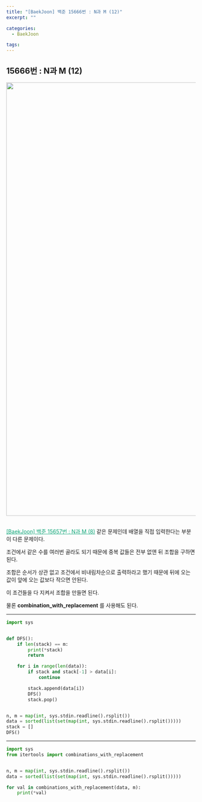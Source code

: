 ```yaml
---
title: "[BaekJoon] 백준 15666번 : N과 M (12)"
excerpt: ""

categories:
  - BaekJoon

tags:
---
```


## 15666번 : N과 M (12)

<center><img width="1150" alt="" src="https://user-images.githubusercontent.com/54533309/103118688-61de9700-46b3-11eb-99ce-6e734fbd9a90.png">
</center>

<br>

<a href="https://nam-ki-bok.github.io/baekjoon/Baek_NandM8/" style="color:#0FA678">[BaekJoon] 백준 15657번 : N과 M (8)</a> 같은 문제인데 배열을 직접 입력한다는 부분이 다른 문제이다.

조건에서 같은 수를 여러번 골라도 되기 때문에 중복 값들은 전부 없앤 뒤 조합을 구하면 된다.

조합은 순서가 상관 없고 조건에서 비내림차순으로 출력하라고 했기 때문에 뒤에 오는 값이 앞에 오는 값보다 작으면 안된다.

이 조건들을 다 지켜서 조합을 만들면 된다.

물론 **combination_with_replacement** 를 사용해도 된다.

---

```python
import sys


def DFS():
	if len(stack) == m:
		print(*stack)
		return

	for i in range(len(data)):
		if stack and stack[-1] > data[i]:
			continue

		stack.append(data[i])
		DFS()
		stack.pop()


n, m = map(int, sys.stdin.readline().rsplit())
data = sorted(list(set(map(int, sys.stdin.readline().rsplit()))))
stack = []
DFS()
```

---

```python
import sys
from itertools import combinations_with_replacement


n, m = map(int, sys.stdin.readline().rsplit())
data = sorted(list(set(map(int, sys.stdin.readline().rsplit()))))

for val in combinations_with_replacement(data, m):
	print(*val)
```

<br>

